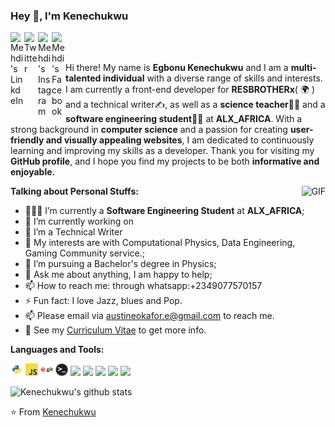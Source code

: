 ### Hey 👋, I'm Kenechukwu

<a href="https://www.linkedin.com/in/kenechukwu-egbonu-640748230/">
  <img align="left" alt="Mehdi's LinkdeIn" width="22px" src="https://cdn.jsdelivr.net/npm/simple-icons@v3/icons/linkedin.svg" />
</a>
<a href="https://twitter.com/Kenechi__">
  <img align="left" alt="Twitter" width="22px" src="https://cdn.jsdelivr.net/npm/simple-icons@3.1.0/icons/twitter.svg" />
</a>
<a href="https://www.instagram.com/egbonu_kenechukwu/">
  <img align="left" alt="Mehdi's Instagram" width="22px" src="https://cdn.jsdelivr.net/npm/simple-icons@v3/icons/instagram.svg" />
</a>
<a href="https://web.facebook.com/julys.august/">
  <img align="left" alt="Mehdi's Facebook" width="22px" src="https://cdn.jsdelivr.net/npm/simple-icons@v3/icons/facebook.svg" />
</a>

<br />
<br />

Hi there! My name is **Egbonu Kenechukwu** and I am a **multi-talented individual** with a diverse range of skills and interests. I am currently a front-end developer for **RESBROTHERx**( 🌍 ) and a technical writer✍, as well as a **science teacher👨‍🔬** and a **software engineering student👨‍💻** at **ALX_AFRICA**. With a strong background in **computer science** and a passion for creating **user-friendly and visually appealing websites**, I am dedicated to continuously learning and improving my skills as a developer. Thank you for visiting my **GitHub profile**, and I hope you find my projects to be both **informative and enjoyable.**

  <img align="right" alt="GIF" src="https://i.pinimg.com/originals/e4/26/70/e426702edf874b181aced1e2fa5c6cde.gif" />

**Talking about Personal Stuffs:**

- 👨🏽‍💻 I’m currently a **Software Engineering Student** at **ALX_AFRICA**;
- 🔭 I’m currently working on 
- 🌱 I’m a Technical Writer
- 🤔 My interests are with Computational Physics, Data Engineering, Gaming Community service.;
- 💼 I’m pursuing a Bachelor's degree in Physics;
- 💬 Ask me about anything, I am happy to help;
- 📫 How to reach me: through whatsapp:+2349077570157
- ⚡ Fun fact: I love Jazz, blues and Pop.
- 📫 Please email via austineokafor.e@gmail.com to reach me.
- 📝 See my [Curriculum Vitae](https://docs.google.com/document/d/1QZtcsAsQSuioILJIIvU0C0pcrRCr8R3_/edit?usp=share_link&ouid=102002526729328221110&rtpof=true&sd=true) to get more info.


**Languages and Tools:**  

<code><img height="20" src="https://raw.githubusercontent.com/github/explore/80688e429a7d4ef2fca1e82350fe8e3517d3494d/topics/python/python.png"></code>
<code><img height="20" src="https://raw.githubusercontent.com/github/explore/80688e429a7d4ef2fca1e82350fe8e3517d3494d/topics/javascript/javascript.png"></code>
<code><img height="20" src="https://raw.githubusercontent.com/github/explore/80688e429a7d4ef2fca1e82350fe8e3517d3494d/topics/git/git.png"></code>
<code><img height="20" src="https://raw.githubusercontent.com/github/explore/80688e429a7d4ef2fca1e82350fe8e3517d3494d/topics/terminal/terminal.png"></code>
<img src="https://img.shields.io/badge/-MongoDB-4DB33D?style=flat&logo=mongodb&logoColor=FFFFFF">
<img src="https://img.shields.io/badge/-Bootstrap-563D7C?style=flat&logo=bootstrap&logoColor=white">
<img src="http://img.shields.io/badge/-Git-F1502F?style=flat&logo=git&logoColor=FFFFFF">
<img src="http://img.shields.io/badge/-Github-000000?style=flat&logo=github&logoColor=FFFFFF">
<img src="http://img.shields.io/badge/-VS%20Code-007ACC?style=flat&logo=visual%20studio%20code&logoColor=white">

![Kenechukwu's github stats](https://github-readme-stats.vercel.app/api?username=anonWilder&show_icons=true&hide_border=true)

⭐️ From [Kenechukwu](https://github.com/anonWilder)
